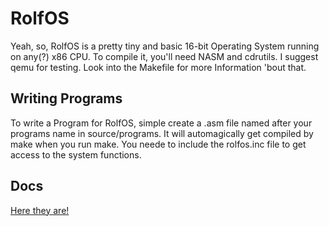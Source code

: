 RolfOS
======

Yeah, so, RolfOS is a pretty tiny and basic 16-bit Operating System running on any(?) x86 CPU. To compile it, you'll need NASM and cdrutils. I suggest qemu for testing. Look into the Makefile for more Information 'bout that.

Writing Programs
----------------
To write a Program for RolfOS, simple create a .asm file named after your programs name in source/programs. It will automagically get compiled by make when you run make. You neede to include the rolfos.inc file to get access to the system functions.

Docs
----
[Here they are!](http://bigteddy97.github.io/RolfOS/doc/html)
